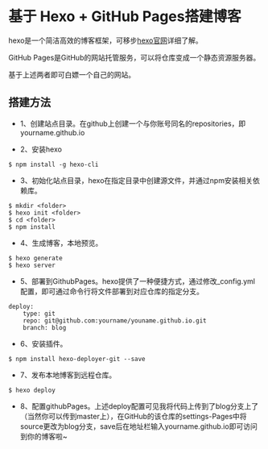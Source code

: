 # 基于 Hexo + GitHub Pages搭建博客

hexo是一个简洁高效的博客框架，可移步[hexo官网](https://hexo.io/)详细了解。

GitHub Pages是GitHub的网站托管服务，可以将仓库变成一个静态资源服务器。

基于上述两者即可白嫖一个自己的网站。

## 搭建方法
* 1、创建站点目录。在github上创建一个与你账号同名的repositories，即yourname.github.io

* 2、安装hexo
```
$ npm install -g hexo-cli
```

* 3、初始化站点目录，hexo在指定目录中创建源文件，并通过npm安装相关依赖库。
```
$ mkdir <folder>
$ hexo init <folder>
$ cd <folder>
$ npm install
```

* 4、生成博客，本地预览。
```
$ hexo generate
$ hexo server
```

* 5、部署到GithubPages。hexo提供了一种便捷方式，通过修改_config.yml配置，即可通过命令行将文件部署到对应仓库的指定分支。
```
deploy:
    type: git
    repo: git@github.com:yourname/youname.github.io.git
    branch: blog
```

* 6、安装插件。
```
$ npm install hexo-deployer-git --save
```

* 7、发布本地博客到远程仓库。
```
$ hexo deploy
```

* 8、配置githubPages。上述deploy配置可见我将代码上传到了blog分支上了（当然你可以传到master上），在GitHub的该仓库的settings-Pages中将source更改为blog分支，save后在地址栏输入yourname.github.io即可访问到你的博客啦~
